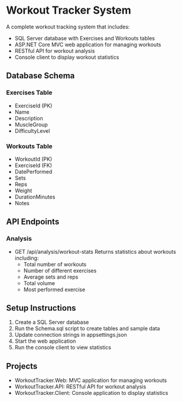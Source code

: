 # Workout Tracker System

A complete workout tracking system that includes:
- SQL Server database with Exercises and Workouts tables
- ASP.NET Core MVC web application for managing workouts
- RESTful API for workout analysis
- Console client to display workout statistics

## Database Schema

### Exercises Table
- ExerciseId (PK)
- Name
- Description
- MuscleGroup
- DifficultyLevel

### Workouts Table
- WorkoutId (PK)
- ExerciseId (FK)
- DatePerformed
- Sets
- Reps
- Weight
- DurationMinutes
- Notes

## API Endpoints

### Analysis
- GET /api/analysis/workout-stats
  Returns statistics about workouts including:
  - Total number of workouts
  - Number of different exercises
  - Average sets and reps
  - Total volume
  - Most performed exercise

## Setup Instructions

1. Create a SQL Server database
2. Run the Schema.sql script to create tables and sample data
3. Update connection strings in appsettings.json
4. Start the web application
5. Run the console client to view statistics

## Projects

- WorkoutTracker.Web: MVC application for managing workouts
- WorkoutTracker.API: RESTful API for workout analysis
- WorkoutTracker.Client: Console application to display statistics 
